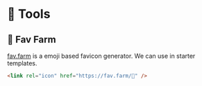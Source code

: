 # 🧰 Tools

## 📍 Fav Farm

[fav.farm](https://fav.farm/) is a emoji based favicon generator. We can use in starter templates.

```html
<link rel="icon" href="https://fav.farm/👻" />
```
